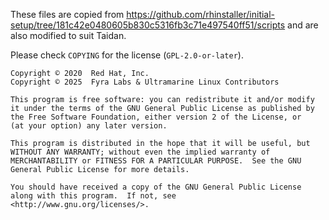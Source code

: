 These files are copied from
https://github.com/rhinstaller/initial-setup/tree/181c42e0480605b830c5316fb3c71e497540ff51/scripts
and are also modified to suit Taidan.

Please check `COPYING` for the license (`GPL-2.0-or-later`).

    Copyright © 2020  Red Hat, Inc.
    Copyright © 2025  Fyra Labs & Ultramarine Linux Contributors

    This program is free software: you can redistribute it and/or modify
    it under the terms of the GNU General Public License as published by
    the Free Software Foundation, either version 2 of the License, or
    (at your option) any later version.

    This program is distributed in the hope that it will be useful, but
    WITHOUT ANY WARRANTY; without even the implied warranty of
    MERCHANTABILITY or FITNESS FOR A PARTICULAR PURPOSE.  See the GNU
    General Public License for more details.

    You should have received a copy of the GNU General Public License
    along with this program.  If not, see
    <http://www.gnu.org/licenses/>.
